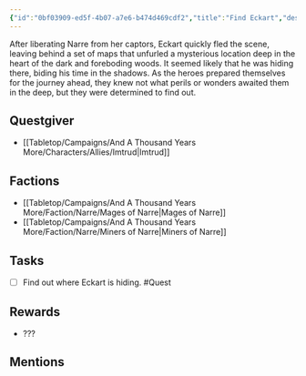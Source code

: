 ```yaml
---
{"id":"0bf03909-ed5f-4b07-a7e6-b474d469cdf2","title":"Find Eckart","description":"After liberating Narre from her captors, Eckart quickly fled the scene, leaving behind a set of maps that unfurled a mysterious location deep in the heart of the dark and foreboding woods.","publish":true,"date_created":"Sunday, March 19th 2023, 12:46:41 pm","date_modified":"Wednesday, April 10th 2024, 8:35:12 pm","cssclasses":["mado-heading"],"path":"Tabletop/Campaigns/And A Thousand Years More/Quests/Active/Find Eckart.md","permalink":"/tabletop/campaigns/and-a-thousand-years-more/quests/active/find-eckart/","PassFrontmatter":true}
---
```



After liberating Narre from her captors, Eckart quickly fled the scene, leaving behind a set of maps that unfurled a mysterious location deep in the heart of the dark and foreboding woods. It seemed likely that he was hiding there, biding his time in the shadows. As the heroes prepared themselves for the journey ahead, they knew not what perils or wonders awaited them in the deep, but they were determined to find out.

## Questgiver

- [[Tabletop/Campaigns/And A Thousand Years More/Characters/Allies/Imtrud\|Imtrud]]

## Factions

- [[Tabletop/Campaigns/And A Thousand Years More/Faction/Narre/Mages of Narre\|Mages of Narre]]
- [[Tabletop/Campaigns/And A Thousand Years More/Faction/Narre/Miners of Narre\|Miners of Narre]]

## Tasks

- [ ] Find out where Eckart is hiding. #Quest

## Rewards

- ???

## Mentions


